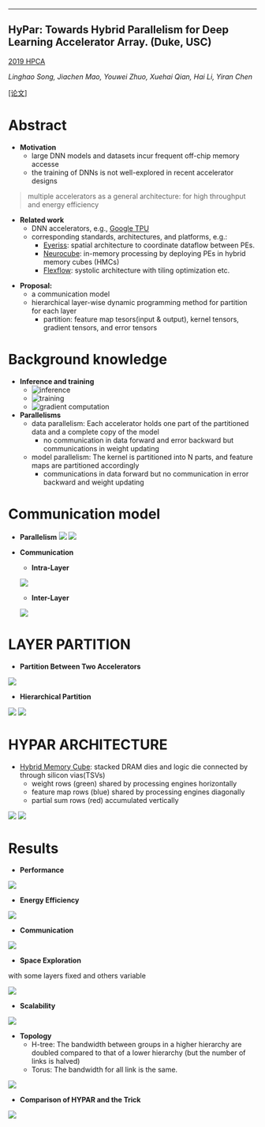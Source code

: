 ----
**HyPar: Towards Hybrid Parallelism for Deep Learning Accelerator Array. (Duke, USC)**
----
[2019 HPCA](http://hpca2019.seas.gwu.edu/)

*Linghao Song, Jiachen Mao, Youwei Zhuo, Xuehai Qian, Hai Li, Yiran Chen*

[[论文]](https://arxiv.org/abs/1901.02067)
# Abstract
- **Motivation**
  - large DNN models and datasets incur frequent off-chip memory accesse
  - the training of DNNs is not well-explored in recent accelerator designs
> multiple accelerators as a general architecture: for high throughput and energy efficiency
- **Related work**
  - DNN accelerators, e.g., [Google TPU](https://cloudplatform.googleblog.com/2016/05/Google-supercharges-machine-learning-tasks-with￾custom-chip.html)
  - corresponding standards, architectures, and platforms, e.g.:
    - [Eyeriss][1]: spatial architecture to coordinate dataflow between PEs.
    - [Neurocube][2]: in-memory processing by deploying PEs in hybrid memory cubes (HMCs)
    - [Flexflow][3]: systolic architecture with tiling optimization etc.

[1]: https://ieeexplore.ieee.org/document/7738524
[2]: https://ieeexplore.ieee.org/document/7551408
[3]: https://ieeexplore.ieee.org/abstract/document/7920855/
- **Proposal:**
  - a communication model 
  - hierarchical layer-wise dynamic programming method for partition for each layer
    - partition: feature map tesors(input & output), kernel tensors, gradient tensors, and error tensors
# Background knowledge
- **Inference and training**
  - ![inference](https://github.com/PGTKi/ReferencePapersCollecting/blob/master/StudyNotes/xs/pictures/19HPCA-HyPar-Equation%201.PNG) 
  - ![training](https://github.com/PGTKi/ReferencePapersCollecting/blob/master/StudyNotes/xs/pictures/19HPCA-HyPar-Equation%202.PNG)
  - ![gradient computation](https://github.com/PGTKi/ReferencePapersCollecting/blob/master/StudyNotes/xs/pictures/19HPCA-HyPar-Equation%203.PNG)
- **Parallelisms**
  - data parallelism: Each accelerator holds one part of the partitioned data and a complete copy of the model
    - no communication in data forward and error backward but communications in weight updating
  - model parallelism: The kernel is partitioned into N parts, and feature maps are partitioned accordingly
    - communications in data forward but no communication in error backward and weight updating
# Communication model
- **Parallelism**
![](https://github.com/PGTKi/ReferencePapersCollecting/blob/master/StudyNotes/xs/pictures/19HPCA-HyPar-parallelism.PNG)
![](https://github.com/PGTKi/ReferencePapersCollecting/blob/master/StudyNotes/xs/pictures/19HPCA-HyPar-interlayer%20communication%20dp%20mp.PNG)
- **Communication**
  - **Intra-Layer**
  
  ![](https://github.com/PGTKi/ReferencePapersCollecting/blob/master/StudyNotes/xs/pictures/19HPCA-HyPar-intralayer%20communication.PNG)
  - **Inter-Layer**
  
  ![](https://github.com/PGTKi/ReferencePapersCollecting/blob/master/StudyNotes/xs/pictures/19HPCA-HyPar-interlayer%20communication.PNG)
# LAYER PARTITION
- **Partition Between Two Accelerators**

![](https://github.com/PGTKi/ReferencePapersCollecting/blob/master/StudyNotes/xs/pictures/19HPCA-HyPar-BPTA.PNG)

- **Hierarchical Partition**

![](https://github.com/PGTKi/ReferencePapersCollecting/blob/master/StudyNotes/xs/pictures/19HPCA-HyPar-HP.PNG)
![](https://github.com/PGTKi/ReferencePapersCollecting/blob/master/StudyNotes/xs/pictures/19HPCA-HyPar-partition%20hierarchy.PNG)

# HYPAR ARCHITECTURE
- [Hybrid Memory Cube](http://hybridmemorycube.org): 
  stacked DRAM dies and logic die connected by through silicon vias(TSVs)
  - weight rows (green) shared by processing engines horizontally
  - feature map rows (blue) shared by processing engines diagonally
  - partial sum rows (red) accumulated vertically

![](https://github.com/PGTKi/ReferencePapersCollecting/blob/master/StudyNotes/xs/pictures/19HPCA-HyPar-accelerator%20architecture.PNG)
![](https://github.com/PGTKi/ReferencePapersCollecting/blob/master/StudyNotes/xs/pictures/19HPCA-HyPar-optimized%20parallelism.PNG)
# Results
- **Performance**

![](https://github.com/PGTKi/ReferencePapersCollecting/blob/master/StudyNotes/xs/pictures/19HPCA-HyPar-performance.PNG)

- **Energy Efficiency**

![](https://github.com/PGTKi/ReferencePapersCollecting/blob/master/StudyNotes/xs/pictures/19HPCA-HyPar-energy.PNG)

- **Communication**

![](https://github.com/PGTKi/ReferencePapersCollecting/blob/master/StudyNotes/xs/pictures/19HPCA-HyPar-communication.PNG)

- **Space Exploration**
 
 with some layers fixed and others variable

![](https://github.com/PGTKi/ReferencePapersCollecting/blob/master/StudyNotes/xs/pictures/19HPCA-HyPar-space%20exploration.PNG)

- **Scalability**

![](https://github.com/PGTKi/ReferencePapersCollecting/blob/master/StudyNotes/xs/pictures/19HPCA-HyPar-scalability.PNG)

- **Topology**
  - H-tree: The bandwidth between groups in a higher hierarchy are doubled compared to that of a lower hierarchy (but the
number of links is halved)
  - Torus: The bandwidth for all link is the same.

![](https://github.com/PGTKi/ReferencePapersCollecting/blob/master/StudyNotes/xs/pictures/19HPCA-HyPar-topology.PNG)

- **Comparison of HYPAR and the Trick**

![](https://github.com/PGTKi/ReferencePapersCollecting/blob/master/StudyNotes/xs/pictures/19HPCA-HyPar-with%20trick.PNG)
